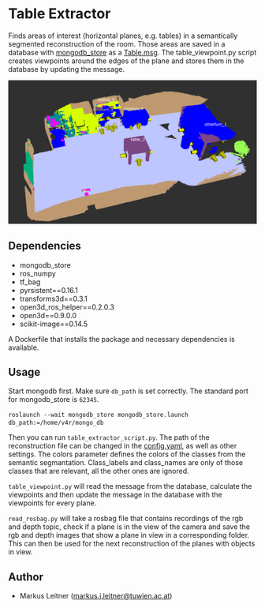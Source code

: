# Table Extractor

Finds areas of interest (horizontal planes, e.g. tables) in a semantically segmented reconstruction of the room. Those areas are saved in a database with [mongodb_store](http://wiki.ros.org/mongodb_store) as a [Table.msg](msg/Table.msg). The table_viewpoint.py script creates viewpoints around the edges of the plane and stores them in the database by updating the message.

![image.png](./docs/semantic_reconstruction_with_info.png)

## Dependencies

- mongodb_store
- ros_numpy
- tf_bag
- pyrsistent==0.16.1
- transforms3d==0.3.1
- open3d_ros_helper==0.2.0.3
- open3d==0.9.0.0
- scikit-image==0.14.5

A Dockerfile that installs the package and necessary dependencies is available. 

## Usage

Start mongodb first. Make sure `db_path` is set correctly. The standard port for mongodb_store is `62345`.
```
roslaunch --wait mongodb_store mongodb_store.launch db_path:=/home/v4r/mongo_db
```

Then you can run `table_extractor_script.py`. The path of the reconstruction file can be changed in the [config.yaml](./config.yaml), as well as other settings.
The colors parameter defines the colors of the classes from the semantic segmantation. Class_labels and class_names are only of those classes that are relevant, all the other ones are ignored.

`table_viewpoint.py` will read the message from the database, calculate the viewpoints and then update the message in the database with the viewpoints for every plane. 

`read_rosbag.py` will take a rosbag file that contains recordings of the rgb and depth topic, check if a plane is in the view of the camera and save the rgb and depth images that show a plane in view in a corresponding folder. This can then be used for the next reconstruction of the planes with objects in view. 

## Author
 - Markus Leitner (markus.j.leitner@tuwien.ac.at)


